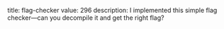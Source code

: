 title: flag-checker
value: 296
description: I implemented this simple flag checker—can you decompile it and get the right flag?